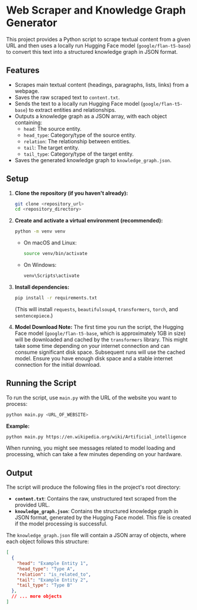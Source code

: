 # Web Scraper and Knowledge Graph Generator

This project provides a Python script to scrape textual content from a given URL and then uses a locally run Hugging Face model (`google/flan-t5-base`) to convert this text into a structured knowledge graph in JSON format.

## Features

- Scrapes main textual content (headings, paragraphs, lists, links) from a webpage.
- Saves the raw scraped text to `content.txt`.
- Sends the text to a locally run Hugging Face model (`google/flan-t5-base`) to extract entities and relationships.
- Outputs a knowledge graph as a JSON array, with each object containing:
    - `head`: The source entity.
    - `head_type`: Category/type of the source entity.
    - `relation`: The relationship between entities.
    - `tail`: The target entity.
    - `tail_type`: Category/type of the target entity.
- Saves the generated knowledge graph to `knowledge_graph.json`.

## Setup

1.  **Clone the repository (if you haven't already):**
    ```bash
    git clone <repository_url>
    cd <repository_directory>
    ```

2.  **Create and activate a virtual environment (recommended):**
    ```bash
    python -m venv venv
    ```
    *   On macOS and Linux:
        ```bash
        source venv/bin/activate
        ```
    *   On Windows:
        ```bash
        venv\Scripts\activate
        ```

3.  **Install dependencies:**
    ```bash
    pip install -r requirements.txt
    ```
    (This will install `requests`, `beautifulsoup4`, `transformers`, `torch`, and `sentencepiece`.)

4.  **Model Download Note:**
    The first time you run the script, the Hugging Face model (`google/flan-t5-base`, which is approximately 1GB in size) will be downloaded and cached by the `transformers` library. This might take some time depending on your internet connection and can consume significant disk space. Subsequent runs will use the cached model. Ensure you have enough disk space and a stable internet connection for the initial download.

## Running the Script

To run the script, use `main.py` with the URL of the website you want to process:

```bash
python main.py <URL_OF_WEBSITE>
```

**Example:**

```bash
python main.py https://en.wikipedia.org/wiki/Artificial_intelligence
```
When running, you might see messages related to model loading and processing, which can take a few minutes depending on your hardware.

## Output

The script will produce the following files in the project's root directory:

-   **`content.txt`**: Contains the raw, unstructured text scraped from the provided URL.
-   **`knowledge_graph.json`**: Contains the structured knowledge graph in JSON format, generated by the Hugging Face model. This file is created if the model processing is successful.

The `knowledge_graph.json` file will contain a JSON array of objects, where each object follows this structure:

```json
[
  {
    "head": "Example Entity 1",
    "head_type": "Type A",
    "relation": "is_related_to",
    "tail": "Example Entity 2",
    "tail_type": "Type B"
  },
  // ... more objects
]
```
